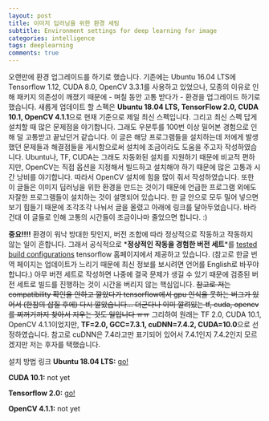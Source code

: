 ```yaml
---
layout: post
title: 이미지 딥러닝을 위한 환경 세팅
subtitle: Environment settings for deep learning for image
categories: intelligence
tags: deeplearning
comments: true
---
```

오랜만에 환경 업그레이드를 하기로 했습니다. 기존에는 Ubuntu 16.04 LTS에 Tensorflow 1.12, CUDA 8.0, OpenCV 3.3.1를 사용하고 있었으나, 모종의 이유로 인해 패키지 의존성이 깨졌기 때문에 - 며칠 동안 고통 받다가 - 환경을 업그레이드 하기로 했습니다. 새롭게 업데이트 할 스펙은 **Ubuntu 18.04 LTS, TensorFlow 2.0, CUDA 10.1, OpenCV 4.1.1**으로 현재 기준으로 제일 최신 스펙입니다. 그리고 최신 스펙 답게 설치할 때 많은 문제점을 야기합니다. 그래도 우분투를 100번 이상 밀어본 경험으로 인해 덜 고통받고 끝났던거 같습니다. 이 글은 해당 프로그램들을 설치하는데 저에게 발생했던 문제들과 해결점들을 게시함으로써 설치에 조금이라도 도움을 주고자 작성하였습니다. 
Ubuntu나, TF, CUDA는 그래도 자동화된 설치를 지원하기 때문에 비교적 편하지만, OpenCV는 직접 옵션을 지정해서 빌드하고 설치해야 하기 때문에 많은 고통과 시간 낭비를 야기합니다. 따라서 OpenCV 설치에 힘을 많이 줘서 작성하였습니다. 또한 이 글들은 이미지 딥러닝을 위한 환경을 만드는 것이기 때문에 언급한 프로그램 외에도 자잘한 프로그램들이 설치하는 것이 설명되어 있습니다.
한 글 안으로 모두 밀어 넣으면 보기 힘들기 때문에 조각조각 나눠서 글을 올렸고 아래에 링크를 달아두었습니다. 바라건대 이 글들로 인해 고통의 시간들이 조금이나마 줄었으면 합니다. :)

**중요!!!!**
환경이 워낙 방대한 탓인지, 버전 조합에 따라 정상적으로 작동하고 작동하지 않는 일이 흔합니다. 그래서 공식적으로 *__정상적인 작동을 경험한 버전 세트__*를 [tested build configurations](https://www.tensorflow.org/install/source#linux) tensorflow 홈페이지에서 제공하고 있습니다. (참고로 한글 번역 페이지는 업데이트가 느리기 때문에 최신 정보를 보시려면 언어를 English로 바꾸야합니다.) 아무 버전 세트로 작성하면 나중에 결국 문제가 생길 수 있기 때문에 검증된 버전 세트로 빌드를 진행하는 것이 시간을 버리지 않는 핵심입니다. 
~~참고로 저는 compatibility 확인을 안하고 깔았다가 tensorflow에서 gpu 인식을 못하는 버그가 있어서 (한참의 삽질 후에) 다시 깔았습니다... 더군다나 이미 깔려있는 tf, cuda, opencv를 찌꺼기까지 찾아서 지우는 것도 일입니다 ㅠㅠ~~
그리하여 원래는 TF 2.0, CUDA 10.1, OpenCV 4.1.1이었지만, **TF=2.0, GCC=7.3.1, cuDNN=7.4.2, CUDA=10.0**으로 선정하였습니다. 참고로 cuDNN은 7.4라고만 표기되어 있어서 7.4.1인지 7.4.2인지 모르겠지만 저는 후자를 택했습니다.

설치 방법 링크 <Installation Method>
**Ubuntu 18.04 LTS:** [go!](https://robot0321.github.io/2019-10-29-3-%EC%9A%B0%EB%B6%84%ED%88%AC1804%EC%84%A4%EC%B9%98/)

**CUDA 10.1:** not yet

**Tensorflow 2.0:** [go!]()

**OpenCV 4.1.1:** not yet
